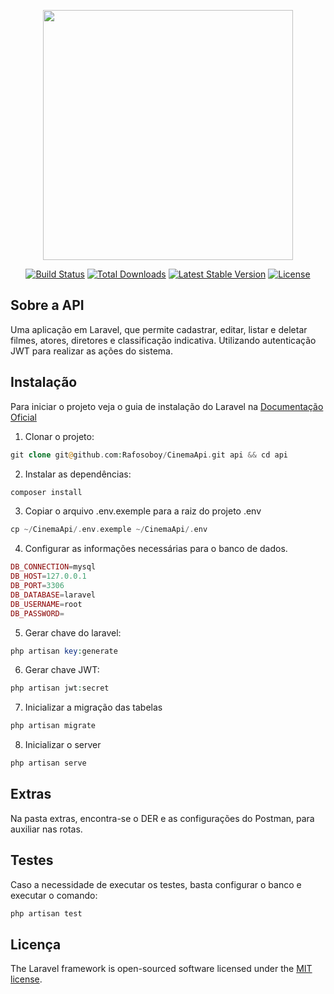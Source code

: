 
<p  align="center"><img  src="https://res.cloudinary.com/dtfbvvkyp/image/upload/v1566331377/laravel-logolockup-cmyk-red.svg"  width="400"></p>
<p  align="center">
<a  href="https://travis-ci.org/laravel/framework"><img  src="https://travis-ci.org/laravel/framework.svg"  alt="Build Status"></a>
<a  href="https://packagist.org/packages/laravel/framework"><img  src="https://poser.pugx.org/laravel/framework/d/total.svg"  alt="Total Downloads"></a>
<a  href="https://packagist.org/packages/laravel/framework"><img  src="https://poser.pugx.org/laravel/framework/v/stable.svg"  alt="Latest Stable Version"></a>
<a  href="https://packagist.org/packages/laravel/framework"><img  src="https://poser.pugx.org/laravel/framework/license.svg"  alt="License"></a>
</p>

## Sobre a API
Uma aplicação em Laravel, que permite cadastrar, editar, listar e deletar filmes, atores, diretores e classificação indicativa. Utilizando autenticação JWT para realizar as ações do sistema.
## Instalação
Para iniciar o projeto veja o guia de instalação do Laravel na <a href="https://laravel.com/docs/7.x/installation">Documentação Oficial</a>
 1. Clonar o projeto:
```php
git clone git@github.com:Rafosoboy/CinemaApi.git api && cd api
```
 2. Instalar as dependências:
```php
composer install
```
 3. Copiar o arquivo .env.exemple para a raiz do projeto .env
 ```php
cp ~/CinemaApi/.env.exemple ~/CinemaApi/.env
```
 4. Configurar as informações necessárias para o banco de dados.
 ```php
DB_CONNECTION=mysql
DB_HOST=127.0.0.1
DB_PORT=3306
DB_DATABASE=laravel
DB_USERNAME=root
DB_PASSWORD=
```
 5. Gerar chave do laravel:
```php
php artisan key:generate
```
 6. Gerar chave JWT:
```php
php artisan jwt:secret
```
 7. Inicializar a migração das tabelas
```php
php artisan migrate
```
 8. Inicializar o server
 ```php
php artisan serve
 ```
## Extras
Na pasta extras, encontra-se o DER e as configurações do Postman, para auxiliar nas rotas.
## Testes
Caso a necessidade de executar os testes, basta configurar o banco e executar o comando:
```php
php artisan test
```
## Licença
The Laravel framework is open-sourced software licensed under the [MIT license](https://opensource.org/licenses/MIT).
